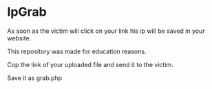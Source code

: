 IpGrab
======

As soon as the victim will click on your link his ip will be saved in your website.


This repository was made for education reasons.

Cop the link of your uploaded file and send it to the victim.

Save it as grab.php
